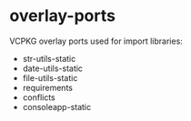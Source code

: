 # overlay-ports
VCPKG overlay ports used for import libraries:
* str-utils-static
* date-utils-static
* file-utils-static
* requirements
* conflicts
* consoleapp-static

